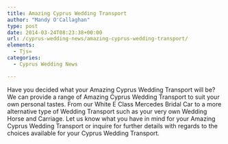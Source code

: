 ```yaml
---
title: Amazing Cyprus Wedding Transport
author: "Mandy O'Callaghan"
type: post
date: 2014-03-24T08:23:38+00:00
url: /cyprus-wedding-news/amazing-cyprus-wedding-transport/
elements:
  - Tjs=
categories:
  - Cyprus Wedding News

---
```

Have you decided what your Amazing Cyprus Wedding Transport will be? We can provide a range of Amazing Cyprus Wedding Transport to suit your own personal tastes. From our White E Class Mercedes Bridal Car to a more alternative type of Wedding Transport such as your very own Wedding Horse and Carriage. Let us know what you have in mind for your Amazing Cyprus Wedding Transport or inquire for further details with regards to the choices available for your Cyprus Wedding Transport.